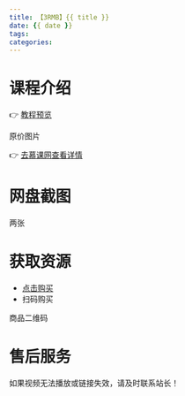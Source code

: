 ```yaml
---
title: 【3RMB】{{ title }}
date: {{ date }}
tags:
categories:
---
```

# 课程介绍
> 

👉 [教程预览](随便选一个教程预览)

<!--more-->

原价图片

👉 [去慕课网查看详情](https://coding.imooc.com/class/177.html)

# 网盘截图
两张

# 获取资源
- [点击购买](商品链接)
- 扫码购买

商品二维码

# 售后服务

如果视频无法播放或链接失效，请及时联系站长！
